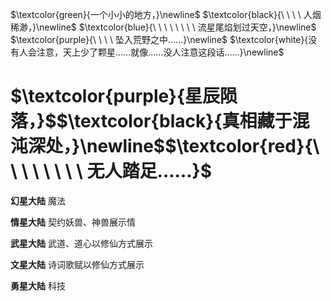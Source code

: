 $\textcolor{green}{一个小小的地方，}\newline$
$\textcolor{black}{\ \ \ \ 人烟稀渺，}\newline$
$\textcolor{blue}{\ \ \ \ \ \ \ \ 流星尾焰划过天空，}\newline$
$\textcolor{purple}{\ \ \ \  坠入荒野之中……}\newline$
$\textcolor{white}{没有人会注意，天上少了颗星……就像……没人注意这段话……}\newline$
# $\textcolor{purple}{星辰陨落，}$$\textcolor{black}{真相藏于混沌深处，}\newline$$\textcolor{red}{\ \ \ \ \ \ \ \ 无人踏足……}$


**幻星大陆**
魔法

**情星大陆**
契约妖兽、神兽展示情

**武星大陆**
武道、道心以修仙方式展示

**文星大陆**
诗词歌赋以修仙方式展示


**勇星大陆**
科技






